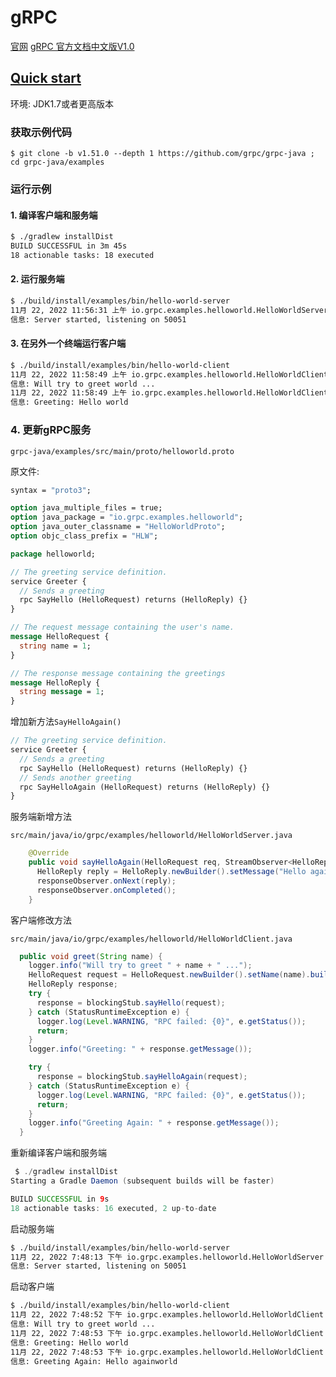 # gRPC

[官网](https://grpc.io/)
[gRPC 官方文档中文版V1.0](http://doc.oschina.net/grpc)

## [Quick start](https://grpc.io/docs/languages/java/quickstart/)

环境: JDK1.7或者更高版本 

### 获取示例代码

`$ git clone -b v1.51.0 --depth 1 https://github.com/grpc/grpc-java ; cd grpc-java/examples`

### 运行示例

#### 1. 编译客户端和服务端

```sh
$ ./gradlew installDist
BUILD SUCCESSFUL in 3m 45s
18 actionable tasks: 18 executed
```

#### 2. 运行服务端

```sh
$ ./build/install/examples/bin/hello-world-server
11月 22, 2022 11:56:31 上午 io.grpc.examples.helloworld.HelloWorldServer start
信息: Server started, listening on 50051
```

#### 3. 在另外一个终端运行客户端

```sh
$ ./build/install/examples/bin/hello-world-client
11月 22, 2022 11:58:49 上午 io.grpc.examples.helloworld.HelloWorldClient greet
信息: Will try to greet world ...
11月 22, 2022 11:58:49 上午 io.grpc.examples.helloworld.HelloWorldClient greet
信息: Greeting: Hello world
```

### 4. 更新gRPC服务

`grpc-java/examples/src/main/proto/helloworld.proto`

原文件:

```protobuf
syntax = "proto3";

option java_multiple_files = true;
option java_package = "io.grpc.examples.helloworld";
option java_outer_classname = "HelloWorldProto";
option objc_class_prefix = "HLW";

package helloworld;

// The greeting service definition.
service Greeter {
  // Sends a greeting
  rpc SayHello (HelloRequest) returns (HelloReply) {}
}

// The request message containing the user's name.
message HelloRequest {
  string name = 1;
}

// The response message containing the greetings
message HelloReply {
  string message = 1;
}
```

增加新方法`SayHelloAgain()`

```protobuf
// The greeting service definition.
service Greeter {
  // Sends a greeting
  rpc SayHello (HelloRequest) returns (HelloReply) {}
  // Sends another greeting
  rpc SayHelloAgain (HelloRequest) returns (HelloReply) {}
}
```

服务端新增方法

`src/main/java/io/grpc/examples/helloworld/HelloWorldServer.java`

```java
    @Override
    public void sayHelloAgain(HelloRequest req, StreamObserver<HelloReply> responseObserver) {
      HelloReply reply = HelloReply.newBuilder().setMessage("Hello again" + req.getName()).build();
      responseObserver.onNext(reply);
      responseObserver.onCompleted();
    }
```

客户端修改方法

`src/main/java/io/grpc/examples/helloworld/HelloWorldClient.java`

```java
  public void greet(String name) {
    logger.info("Will try to greet " + name + " ...");
    HelloRequest request = HelloRequest.newBuilder().setName(name).build();
    HelloReply response;
    try {
      response = blockingStub.sayHello(request);
    } catch (StatusRuntimeException e) {
      logger.log(Level.WARNING, "RPC failed: {0}", e.getStatus());
      return;
    }
    logger.info("Greeting: " + response.getMessage());

    try {
      response = blockingStub.sayHelloAgain(request);
    } catch (StatusRuntimeException e) {
      logger.log(Level.WARNING, "RPC failed: {0}", e.getStatus());
      return;
    }
    logger.info("Greeting Again: " + response.getMessage());
  }
```

重新编译客户端和服务端

```java
 $ ./gradlew installDist
Starting a Gradle Daemon (subsequent builds will be faster)

BUILD SUCCESSFUL in 9s
18 actionable tasks: 16 executed, 2 up-to-date
```

启动服务端

```sh
$ ./build/install/examples/bin/hello-world-server
11月 22, 2022 7:48:13 下午 io.grpc.examples.helloworld.HelloWorldServer start
信息: Server started, listening on 50051
```

启动客户端

```sh
$ ./build/install/examples/bin/hello-world-client
11月 22, 2022 7:48:52 下午 io.grpc.examples.helloworld.HelloWorldClient greet
信息: Will try to greet world ...
11月 22, 2022 7:48:53 下午 io.grpc.examples.helloworld.HelloWorldClient greet
信息: Greeting: Hello world
11月 22, 2022 7:48:53 下午 io.grpc.examples.helloworld.HelloWorldClient greet
信息: Greeting Again: Hello againworld
```

